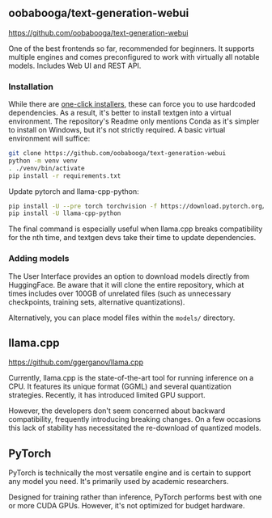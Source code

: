 ## oobabooga/text-generation-webui

https://github.com/oobabooga/text-generation-webui

One of the best frontends so far, recommended for beginners. It supports multiple engines and comes preconfigured to work with virtually all notable models. Includes Web UI and REST API.

### Installation

While there are [one-click installers](https://github.com/oobabooga/text-generation-webui#one-click-installers), these can force you to use hardcoded dependencies. As a result, it's better to install textgen into a virtual environment. The repository's Readme only mentions Conda as it's simpler to install on Windows, but it's not strictly required. A basic virtual environment will suffice:

```bash
git clone https://github.com/oobabooga/text-generation-webui
python -m venv venv
. ./venv/bin/activate
pip install -r requirements.txt
```

Update pytorch and llama-cpp-python:

```bash
pip install -U --pre torch torchvision -f https://download.pytorch.org/whl/nightly/cpu/torch_nightly.html
pip install -U llama-cpp-python
```

The final command is especially useful when llama.cpp breaks compatibility for the nth time, and textgen devs take their time to update dependencies.

### Adding models

The User Interface provides an option to download models directly from HuggingFace. Be aware that it will clone the entire repository, which at times includes over 100GB of unrelated files (such as unnecessary checkpoints, training sets, alternative quantizations).

Alternatively, you can place model files within the `models/` directory.

## llama.cpp

https://github.com/ggerganov/llama.cpp

Currently, llama.cpp is the state-of-the-art tool for running inference on a CPU. It features its unique format (GGML) and several quantization strategies. Recently, it has introduced limited GPU support.

However, the developers don't seem concerned about backward compatibility, frequently introducing breaking changes. On a few occasions this lack of stability has necessitated the re-download of quantized models.

## PyTorch

PyTorch is technically the most versatile engine and is certain to support any model you need. It's primarily used by academic researchers.

Designed for training rather than inference, PyTorch performs best with one or more CUDA GPUs. However, it's not optimized for budget hardware.
